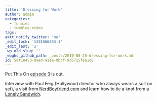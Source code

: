 ```yaml
---
title: 'Dressing for Work'
author: admin
categories:
  - funnies
  - tumblog-video
tags: 
aktt_notify_twitter: 'no'
_edit_lock: '1301066203:1'
_edit_last: '1'
_wp_old_slug: ''
_wpghs_github_path: _posts/2010-08-26-dressing-for-work.md
id: 5df1e453-daed-41ea-9bcf-9d5715fea1c8
---
```

<p>Put This On <a href="http://putthison.com/post/1003890136/put-this-on-episode-3-work-itunes-vimeo">episode 3</a> is out.</p>
<p>Interview with Paul Feig (Hollywood director who always wears a suit on set), a visit from <a href="http://nerdboyfriend.com/">NerdBoyfriend.com</a> and learn how to tie a knot from a <a href="http://twitter.com/lonelysandwich">Lonely Sandwich</a>.</p>
